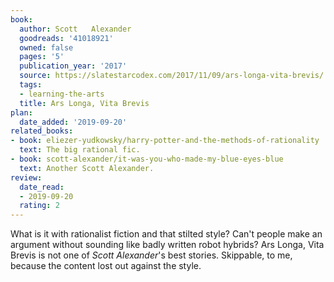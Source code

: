 ```yaml
---
book:
  author: Scott   Alexander
  goodreads: '41018921'
  owned: false
  pages: '5'
  publication_year: '2017'
  source: https://slatestarcodex.com/2017/11/09/ars-longa-vita-brevis/
  tags:
  - learning-the-arts
  title: Ars Longa, Vita Brevis
plan:
  date_added: '2019-09-20'
related_books:
- book: eliezer-yudkowsky/harry-potter-and-the-methods-of-rationality
  text: The big rational fic.
- book: scott-alexander/it-was-you-who-made-my-blue-eyes-blue
  text: Another Scott Alexander.
review:
  date_read:
  - 2019-09-20
  rating: 2
---
```


What is it with rationalist fiction and that stilted style? Can't people make an argument without sounding like badly
written robot hybrids?  Ars Longa, Vita Brevis is not one of *Scott Alexander*'s best stories. Skippable, to me, because
the content lost out against the style.

